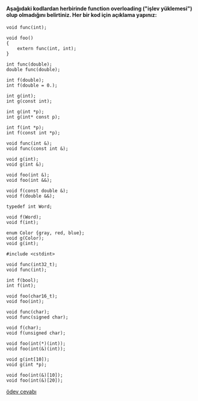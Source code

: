 #### Aşağıdaki kodlardan herbirinde function overloading ("işlev yüklemesi") olup olmadığını belirtiniz. Her bir kod için açıklama yapınız:

```
void func(int);

void foo()
{
	extern func(int, int);
}
```

```
int func(double);
double func(double);
```

```
int f(double);
int f(double = 0.);
```


```
int g(int);
int g(const int);
```

```
int g(int *p);
int g(int* const p);
```

```
int f(int *p);
int f(const int *p);
```

```
void func(int &);
void func(const int &);
```

```
void g(int);
void g(int &);
```

```
void foo(int &);
void foo(int &&);
```

```
void f(const double &);
void f(double &&);
```

```
typedef int Word;

void f(Word);
void f(int);
```

```
enum Color {gray, red, blue};
void g(Color);
void g(int);
```

```
#include <cstdint>

void func(int32_t);
void func(int);
```

```
int f(bool);
int f(int);
```

```
void foo(char16_t);
void foo(int);
```

```
void func(char);
void func(signed char);
```

```
void f(char);
void f(unsigned char);
```

```
void foo(int(*)(int));
void foo(int(&)(int));
```

```
void g(int[10]);
void g(int *p);
```

```
void foo(int(&)[10]);
void foo(int(&)[20]);
```

[ödev cevabı](https://youtu.be/oN70YeH4G7o)

